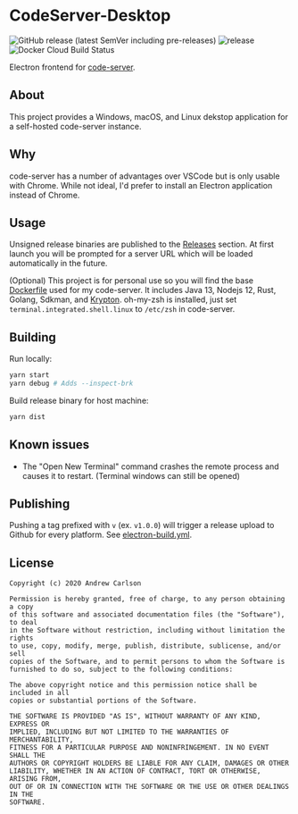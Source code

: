 # CodeServer-Desktop

![GitHub release (latest SemVer including pre-releases)](https://img.shields.io/github/v/release/DrewCarlson/CodeServer-Desktop?include_prereleases&sort=semver)
![release](https://github.com/DrewCarlson/CodeServer-Desktop/workflows/release/badge.svg)
![Docker Cloud Build Status](https://img.shields.io/docker/cloud/build/drewcarlson/codeserver)

Electron frontend for [code-server](https://github.com/cdr/code-server).


## About

This project provides a Windows, macOS, and Linux dekstop application for a self-hosted code-server instance.


## Why

code-server has a number of advantages over VSCode but is only usable with Chrome.
While not ideal, I'd prefer to install an Electron application instead of Chrome.


## Usage

Unsigned release binaries are published to the [Releases](https://github.com/DrewCarlson/CodeServer-Desktop/releases) section.
At first launch you will be prompted for a server URL which will be loaded automatically in the future.

(Optional) This project is for personal use so you will find the base [Dockerfile](Dockerfile) used for my code-server.
It includes Java 13, Nodejs 12, Rust, Golang, Sdkman, and [Krypton](https://krypt.co/).
oh-my-zsh is installed, just set `terminal.integrated.shell.linux` to `/etc/zsh` in code-server.


## Building

Run locally: 
```bash
yarn start
yarn debug # Adds --inspect-brk
```

Build release binary for host machine:

```bash
yarn dist
```


## Known issues

- The "Open New Terminal" command crashes the remote process and causes it to restart. (Terminal windows can still be opened)


## Publishing

Pushing a tag prefixed with `v` (ex. `v1.0.0`) will trigger a release upload to Github for every platform.
See [electron-build.yml](.github/workflows/electron-build.yml).


## License

```
Copyright (c) 2020 Andrew Carlson

Permission is hereby granted, free of charge, to any person obtaining a copy
of this software and associated documentation files (the "Software"), to deal
in the Software without restriction, including without limitation the rights
to use, copy, modify, merge, publish, distribute, sublicense, and/or sell
copies of the Software, and to permit persons to whom the Software is
furnished to do so, subject to the following conditions:

The above copyright notice and this permission notice shall be included in all
copies or substantial portions of the Software.

THE SOFTWARE IS PROVIDED "AS IS", WITHOUT WARRANTY OF ANY KIND, EXPRESS OR
IMPLIED, INCLUDING BUT NOT LIMITED TO THE WARRANTIES OF MERCHANTABILITY,
FITNESS FOR A PARTICULAR PURPOSE AND NONINFRINGEMENT. IN NO EVENT SHALL THE
AUTHORS OR COPYRIGHT HOLDERS BE LIABLE FOR ANY CLAIM, DAMAGES OR OTHER
LIABILITY, WHETHER IN AN ACTION OF CONTRACT, TORT OR OTHERWISE, ARISING FROM,
OUT OF OR IN CONNECTION WITH THE SOFTWARE OR THE USE OR OTHER DEALINGS IN THE
SOFTWARE.
```
